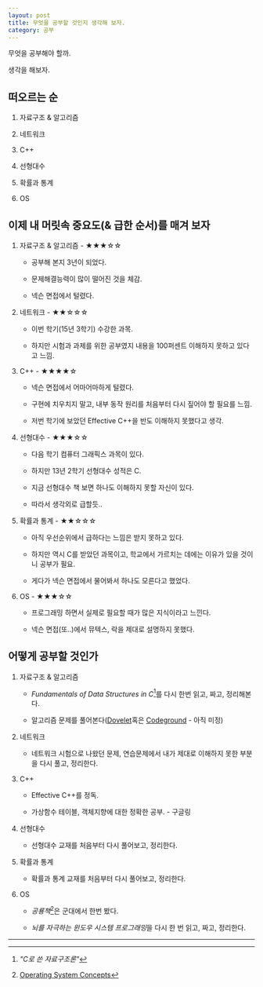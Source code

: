 ```yaml
---
layout: post
title: 무엇을 공부할 것인지 생각해 보자.
category: 공부
---
```


무엇을 공부해야 할까.

생각을 해보자.

## 떠오르는 순

1. 자료구조 & 알고리즘

2. 네트워크

3. C++

4. 선형대수

5. 확률과 통계

6. OS

## 이제 내 머릿속 중요도(& 급한 순서)를 매겨 보자

1. 자료구조 & 알고리즘 - ★★★☆☆

   - 공부해 본지 3년이 되었다.

   - 문제해결능력이 많이 떨어진 것을 체감.

   - 넥슨 면접에서 털렸다.

2. 네트워크 - ★★☆☆☆

   - 이번 학기(15년 3학기) 수강한 과목.

   - 하지만 시험과 과제를 위한 공부였지 내용을 100퍼센트 이해하지 못하고 있다고 느낌.

3. C++ - ★★★★☆

   - 넥슨 면접에서 어마어마하게 털렸다.

   - 구현에 치우치지 말고, 내부 동작 원리를 처음부터 다시 짚어야 할 필요를 느낌.

   - 저번 학기에 보았던 Effective C++을 반도 이해하지 못했다고 생각.

4. 선형대수 - ★★★☆☆

   - 다음 학기 컴퓨터 그래픽스 과목이 있다.

   - 하지만 13년 2학기 선형대수 성적은 C.

   - 지금 선형대수 책 보면 하나도 이해하지 못할 자신이 있다.

   - 따라서 생각외로 급할듯..

5. 확률과 통계 - ★★☆☆☆

   - 아직 우선순위에서 급하다는 느낌은 받지 못하고 있다.

   - 하지만 역시 C를 받았던 과목이고, 학교에서 가르치는 데에는 이유가 있을 것이니 공부가 필요.

   - 게다가 넥슨 면접에서 물어봐서 하나도 모른다고 했었다.

6. OS - ★★★☆☆

   - 프로그래밍 하면서 실제로 필요할 때가 많은 지식이라고 느낀다.

   - 넥슨 면접(또..)에서 뮤텍스, 락을 제대로 설명하지 못했다.

## 어떻게 공부할 것인가

1. 자료구조 & 알고리즘

   - *Fundamentals of Data Structures in C*[^1]를 다시 한번 읽고, 짜고, 정리해본다.

   - 알고리즘 문제를 풀어본다([Dovelet](www.dovelet.com)혹은 [Codeground](www.codeground.org) - 아직 미정)

2. 네트워크

   - 네트워크 시험으로 나왔던 문제, 연습문제에서 내가 제대로 이해하지 못한 부분을 다시 풀고, 정리한다.

3. C++

   - Effective C++를 정독.

   - 가상함수 테이블, 객체지향에 대한 정확한 공부. - 구글링

4. 선형대수

   - 선형대수 교재를 처음부터 다시 풀어보고, 정리한다.

5. 확률과 통계

   - 확률과 통계 교재를 처음부터 다시 풀어보고, 정리한다.

6. OS

   - *공룡책*[^2]은 군대에서 한번 봤다.

   - *뇌를 자극하는 윈도우 시스템 프로그래밍*을 다시 한 번 읽고, 짜고, 정리한다.

___

[^1]: *"C로 쓴 자료구조론"*

[^2]: [Operating System Concepts](http://www.amazon.co.uk/Operating-System-Concepts-Abraham-Silberschatz/dp/0470233990)